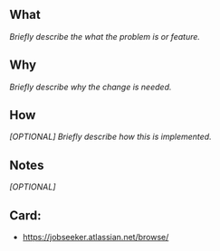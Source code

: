 ## What

_Briefly describe the what the problem is or feature._

## Why

_Briefly describe why the change is needed._

## How

_[OPTIONAL] Briefly describe how this is implemented._

## Notes

_[OPTIONAL]_

## Card:

- https://jobseeker.atlassian.net/browse/<cardID>
